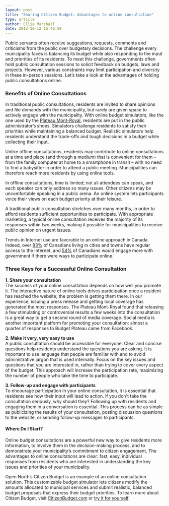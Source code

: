 ```yaml
---
layout: post
title: "Sharing Citizen Budget: Advantages to online consultation"
type: article
author: Ellie Marshall
date: 2012-10-12 15:40:59
---
```

Public servants often receive suggestions, requests, comments and criticisms from the public over budgetary decisions. The challenge every municipality faces is balancing its budget while also responding to the input and priorities of its residents. To meet this challenge, governments often hold public consultation sessions to solicit feedback on budgets, laws and projects. However, various constraints may limit participation and diversity in these in-person sessions. Let’s take a look at the advantages of holding public consultations online.

### Benefits of Online Consultations
In traditional public consultations, residents are invited to share opinions and file demands with the municipality, but rarely are given space to actively engage with the municipality. With online budget simulators, like the one used by the [Plateau Mont-Royal](http://www.budgetplateau.com), residents are put in the public administrator’s shoes. Simulators challenge residents to satisfy their priorities while maintaining a balanced budget. Realistic simulators help residents understand the trade-offs and tough decisions in a budget while collecting their input. 

Unlike offline consultations, residents may contribute to online consultations at a time and place (and through a medium) that is convenient for them – from the family computer at home to a smartphone in transit – with no need to find a babysitter in order to attend a public meeting. Municipalities can therefore reach more residents by using online tools.

In offline consultations, time is limited; not all attendees can speak, and each speaker can only address so many issues. Other citizens may be uncomfortable speaking in a public arena. An online system lets participants voice their views on each budget priority at their leisure.

A traditional public consultation stretches over many months, in order to afford residents sufficient opportunities to participate. With appropriate marketing, a typical online consultation receives the majority of its responses within two weeks, making it possible for municipalities to receive public opinion on urgent issues.

Trends in Internet use are favorable to an online approach in Canada. Indeed, over [83%](http://www.statcan.gc.ca/daily-quotidien/100510/dq100510a-eng.htm) of Canadians living in cities and towns have regular access to the Internet, and [54%](http://www.newswire.ca/en/story/848851/social-media-key-to-citizen-engagement-54-of-canadians-would-engage-more-with-government-if-there-were-ways-to-participate-online) of Canadians would engage more with government if there were ways to participate online.

### Three Keys for a Successful Online Consultation
**1. Share your consultation**  
The success of your online consultation depends on how well you promote it. The interactive nature of online tools drives participation once a resident has reached the website; the problem is getting them there. In our experience, issuing a press release and getting local coverage has generated the most responses. The Plateau Mont-Royal found that releasing a few stimulating or controversial results a few weeks into the consultation is a great way to get a second round of media coverage. Social media is another important platform for promoting your consultation: almost a quarter of responses to Budget Plateau came from Facebook. 

**2. Make it very, very easy to use**  
A public consultation should be accessible for everyone. Clear and concise questions help residents understand the questions you are asking. It is important to use language that people are familiar with and to avoid administrative jargon that is used internally. Focus on the key issues and questions that you are interested in, rather than trying to cover every aspect of the budget. This approach will increase the participation rate, maximizing the number of people who take the time to participate. 

**3. Follow-up and engage with participants**  
To encourage participation in your online consultation, it is essential that residents see how their input will lead to action. If you don't take the consultation seriously, why should they? Following up with residents and engaging them in a conversation is essential. This process can be as simple as publicizing the results of your consultation, posting discussion questions to the website, or sending follow-up messages to participants.

#### Where Do I Start?
Online budget consultations are a powerful new way to give residents more information, to involve them in the decision-making process, and to demonstrate your municipality’s commitment to citizen engagement. The advantages to online consultations are clear: fast, easy, individual responses from residents who are interested in understanding the key issues and priorities of your municipality. 

Open North’s Citizen Budget is an example of an online consultation solution. This customizable budget simulator lets citizens modify the amounts allocated to municipal services and submit realistic, balanced budget proposals that express their budget priorities. To learn more about Citizen Budget, visit [CitizenBudget.com](www.citizenbudget.com) or [try it for yourself](http://demo.citizenbudget.com). 
